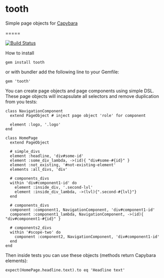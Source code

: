 tooth
=====

Simple page objects for [Capybara](https://github.com/jnicklas/capybara)

=====

[![Build Status](https://api.travis-ci.org/kliuchnikau/tooth.png)](http://travis-ci.org/kliuchnikau/tooth)

How to install

    gem install tooth

or with bundler add the following line to your Gemfile:

    gem 'tooth'

You can create page objects and page components using simple DSL.
These page objects will incapsulate all selectors and remove duplication
from you tests:

    class NavigationComponent
      extend PageObject # inject page object 'role' for component

      element :logo, '.logo'
    end

    class HomePage
      extend PageObject

      # simple_divs
      element :headline, 'div#some-id'
      element :some_div_lambda, ->(id){ "div#some-#{id}" }
      element :not_existing, '#not-existing-element'
      elements :all_divs, 'div'

      # components_divs
      within 'div#component1-id' do
        element :inside_div, '.second-lvl'
        element :inside_div_lambda, ->(lvl){".second-#{lvl}"}
      end

      # components_divs
      component :component1, NavigationComponent, 'div#component1-id'
      component :component1_lambda, NavigationComponent, ->(id){ "div#component1-#{id}" }

      # components2_divs
      within '#scope-two' do
        component :component2, NavigationComponent, 'div#component1-id'
      end
    end

Then inside tests you can use these objects (methods return Capybara
elements):

    expect(HomePage.headline.text).to eq 'Headline text'
